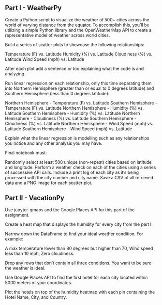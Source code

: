 ## Part I - WeatherPy

Create a Python script to visualize the weather of 500+ cities across the world of varying distance from the equator. To accomplish this, you’ll be utilizing a simple Python library and the OpenWeatherMap API to create a representative model of weather across world cities.

Build a series of scatter plots to showcase the following relationships:

Temperature (F) vs. Latitude
Humidity (%) vs. Latitude
Cloudiness (%) vs. Latitude
Wind Speed (mph) vs. Latitude

After each plot add a sentence or too explaining what the code is and analyzing.

Run linear regression on each relationship, only this time separating them into Northern Hemisphere (greater than or equal to 0 degrees latitude) and Southern Hemisphere (less than 0 degrees latitude):

Northern Hemisphere - Temperature (F) vs. Latitude
Southern Hemisphere - Temperature (F) vs. Latitude
Northern Hemisphere - Humidity (%) vs. Latitude
Southern Hemisphere - Humidity (%) vs. Latitude
Northern Hemisphere - Cloudiness (%) vs. Latitude
Southern Hemisphere - Cloudiness (%) vs. Latitude
Northern Hemisphere - Wind Speed (mph) vs. Latitude
Southern Hemisphere - Wind Speed (mph) vs. Latitude

Explain what the linear regression is modelling such as any relationships you notice and any other analysis you may have.

Final notebook must:

Randomly select at least 500 unique (non-repeat) cities based on latitude and longitude.
Perform a weather check on each of the cities using a series of successive API calls.
Include a print log of each city as it’s being processed with the city number and city name.
Save a CSV of all retrieved data and a PNG image for each scatter plot.

## Part II - VacationPy
Use jupyter-gmaps and the Google Places API for this part of the assignment.

Create a heat map that displays the humidity for every city from the part I

Narrow down the DataFrame to find your ideal weather condition. For example:

A max temperature lower than 80 degrees but higher than 70, Wind speed less than 10 mph, Zero cloudiness.

Drop any rows that don’t contain all three conditions. You want to be sure the weather is ideal.

Use Google Places API to find the first hotel for each city located within 5000 meters of your coordinates.

Plot the hotels on top of the humidity heatmap with each pin containing the Hotel Name, City, and Country.


